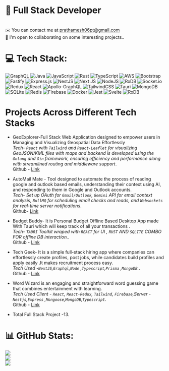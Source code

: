 # 💫 Full Stack Developer
<br>✉️ You can contact me at prathamesh06pt@gmail.com<br>🤝 I'm open to collaborating on some interesting projects..


# 💻 Tech Stack:
![GraphQL](https://img.shields.io/badge/-GraphQL-E10098?style=for-the-badge&logo=graphql&logoColor=white) ![Java](https://img.shields.io/badge/java-%23ED8B00.svg?style=for-the-badge&logo=openjdk&logoColor=white) ![JavaScript](https://img.shields.io/badge/javascript-%23323330.svg?style=for-the-badge&logo=javascript&logoColor=%23F7DF1E) ![Rust](https://img.shields.io/badge/rust-%23000000.svg?style=for-the-badge&logo=rust&logoColor=white) ![TypeScript](https://img.shields.io/badge/typescript-%23007ACC.svg?style=for-the-badge&logo=typescript&logoColor=white) ![AWS](https://img.shields.io/badge/AWS-%23FF9900.svg?style=for-the-badge&logo=amazon-aws&logoColor=white) ![Bootstrap](https://img.shields.io/badge/bootstrap-%238511FA.svg?style=for-the-badge&logo=bootstrap&logoColor=white) ![Fastify](https://img.shields.io/badge/fastify-%23000000.svg?style=for-the-badge&logo=fastify&logoColor=white) ![Express.js](https://img.shields.io/badge/express.js-%23404d59.svg?style=for-the-badge&logo=express&logoColor=%2361DAFB) ![NestJS](https://img.shields.io/badge/nestjs-%23E0234E.svg?style=for-the-badge&logo=nestjs&logoColor=white) ![Next JS](https://img.shields.io/badge/Next-black?style=for-the-badge&logo=next.js&logoColor=white) ![NodeJS](https://img.shields.io/badge/node.js-6DA55F?style=for-the-badge&logo=node.js&logoColor=white) ![RxDB](https://img.shields.io/badge/rxdb-%238D1F89.svg?style=for-the-badge&logo=rxdb&logoColor=white) ![Socket.io](https://img.shields.io/badge/Socket.io-black?style=for-the-badge&logo=socket.io&badgeColor=010101) ![Redux](https://img.shields.io/badge/redux-%23593d88.svg?style=for-the-badge&logo=redux&logoColor=white) ![React](https://img.shields.io/badge/react-%2320232a.svg?style=for-the-badge&logo=react&logoColor=%2361DAFB) ![Apollo-GraphQL](https://img.shields.io/badge/-ApolloGraphQL-311C87?style=for-the-badge&logo=apollo-graphql) ![TailwindCSS](https://img.shields.io/badge/tailwindcss-%2338B2AC.svg?style=for-the-badge&logo=tailwind-css&logoColor=white) ![Tauri](https://img.shields.io/badge/tauri-%2324C8DB.svg?style=for-the-badge&logo=tauri&logoColor=%23FFFFFF) ![MongoDB](https://img.shields.io/badge/MongoDB-%234ea94b.svg?style=for-the-badge&logo=mongodb&logoColor=white) ![SQLite](https://img.shields.io/badge/sqlite-%2307405e.svg?style=for-the-badge&logo=sqlite&logoColor=white) ![Redis](https://img.shields.io/badge/redis-%23DD0031.svg?style=for-the-badge&logo=redis&logoColor=white) ![Firebase](https://img.shields.io/badge/Firebase-039BE5?style=for-the-badge&logo=Firebase&logoColor=white) ![Docker](https://img.shields.io/badge/docker-%230db7ed.svg?style=for-the-badge&logo=docker&logoColor=white) ![Jest](https://img.shields.io/badge/-jest-%23C21325?style=for-the-badge&logo=jest&logoColor=white) ![Svelte](https://img.shields.io/badge/svelte-%23f1413d.svg?style=for-the-badge&logo=svelte&logoColor=white) ![RxDB](https://img.shields.io/badge/rxdb-%238D1F89.svg?style=for-the-badge&logo=rxdb&logoColor=white)

# Projects Across Different Tech Stacks

* GeoExplorer-Full Stack Web Application designed to empower users in Managing and Visualizing Geospatial Data Effortlessly\
<span>*Tech- `React` with `Tailwind` and `React-Leaflet` for visualizing GeoJSON/KML files with maps and  backend is developed using the `Golang` and `Gin` framework, ensuring efficiency and performance along with streamlined routing and middleware support*</span>.\
Github - [Link](https://github.com/Prathamesh017/GeoExplorer-React-Golang)

* AutoMail Mate - Tool designed to automate the process of reading google and outlook based emails, understanding their context using AI, and responding to them in Google and Outlook accounts.\
  <span>*Tech- Set up OAuth for `Gmail/Outlook`, `Gemini` API for email context analysis, `BullMQ` for scheduling email checks and reads, and `Websockets` for real-time server notifications*</span>.\
  Github- [Link](https://github.com/Prathamesh017/AutoMail-Mate)

* Budget Buddy- It is Personal Budget Offline Based Desktop App made With Tauri which will keep track of all your transactions .\
<span>*Tech- `TAURI` Toolkit wraped with `REACT` for UI , `RUST` AND `SQLITE` COMBO FOR offline DB interaction.*</span>.\
Github - [Link](https://github.com/Prathamesh017/Budget-Buddy-Offline-Desktop-App)

* Tech Geek- It is a simple full-stack hiring app where companies can effortlessly create profiles, post jobs, while candidates build profiles and apply easily .It makes recruitment process easy.\
<span>*Tech Used -`NextJS`,`Graphql`,`Node` ,`Typescript`,`Prisma` ,`MongoDB`.*</span>.\
Github - [Link](https://github.com/Prathamesh017/hiring-app)

* Word Wizard is an engaging and straightforward word guessing game that combines entertainment with learning.\
<span>*Tech Used Client - `React`, `React-Redux`, `Tailwind`, `Firebase`,Server - `Nestjs`,`Express` ,`Mongoose`,`MongoDB`,`Typescript`*</span>.\
Github - [Link](https://github.com/Prathamesh017/Word-Wizard)

* Total Full Stack Project -13.



# 📊 GitHub Stats:
![](https://github-readme-stats.vercel.app/api?username=prathamesh017&theme=dark&hide_border=false&include_all_commits=true&count_private=true)<br/>
![](https://github-readme-streak-stats.herokuapp.com/?user=prathamesh017&theme=dark&hide_border=false)<br/>
![](https://github-readme-stats.vercel.app/api/top-langs/?username=prathamesh017&theme=dark&hide_border=false&include_all_commits=true&count_private=true&layout=compact)



<!-- Proudly created with GPRM ( https://gprm.itsvg.in ) -->
